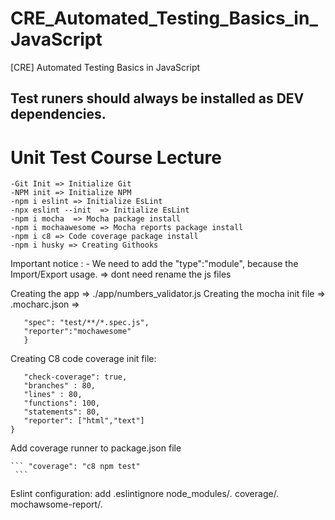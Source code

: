 # CRE_Automated_Testing_Basics_in_JavaScript
[CRE]  Automated Testing Basics in JavaScript  

## Test runers should always be installed as DEV dependencies.

# Unit Test Course Lecture 
    -Git Init => Initialize Git
    -NPM init => Initialize NPM
    -npm i eslint => Initialize EsLint
    -npx eslint --init  => Initialize EsLint
    -npm i mocha  => Mocha package install
    -npm i mochaawesome => Mocha reports package install
    -npm i c8 => Code coverage package install
    -npm i husky => Creating Githooks

Important notice :
    - We need to add the "type":"module", because the Import/Export usage. => dont need rename the js files

Creating the app => ./app/numbers_validator.js
Creating the mocha init file  => .mocharc.json =>
    
 ```    {
    "spec": "test/**/*.spec.js",
    "reporter":"mochawesome"
    }
```

Creating C8 code coverage init file:
      
 ```{
    "check-coverage": true,
    "branches" : 80,
    "lines" : 80,
    "functions": 100,
    "statements": 80,
    "reporter": ["html","text"]
} 
 ```    

Add coverage runner to package.json file
    
    ``` "coverage": "c8 npm test"
     ```

Eslint configuration:
    add .eslintignore
        node_modules/*.*
        coverage/*.*
        mochawsome-report/*.*